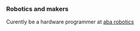 ### Robotics and makers

Curently be a hardware programmer at [aba robotics](https://abarobotics.com/)
